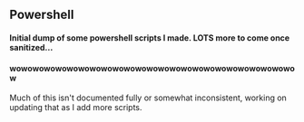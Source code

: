 ## Powershell

#### Initial dump of some powershell scripts I made. LOTS more to come once sanitized...

#### wowowowowowowowowowowowowowowowowowowowowowowowowow

Much of this isn't documented fully or somewhat inconsistent, working on updating that as I add more scripts.
